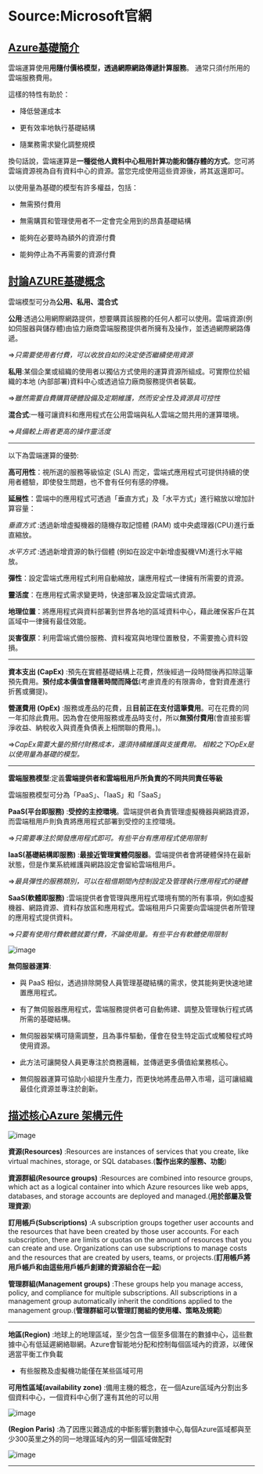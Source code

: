 # Source:Microsoft官網

## [Azure基礎簡介](https://docs.microsoft.com/zh-tw/learn/modules/intro-to-azure-fundamentals/)

雲端運算使用**用隨付價格模型，透過網際網路傳遞計算服務**。 通常只須付所用的雲端服務費用。

這樣的特性有助於：

* 降低營運成本 

* 更有效率地執行基礎結構 

* 隨業務需求變化調整規模

換句話說，雲端運算是**一種從他人資料中心租用計算功能和儲存體的方式**。您可將雲端資源視為自有資料中心的資源。當您完成使用這些資源後，將其返還即可。

以使用量為基礎的模型有許多權益，包括：

* 無需預付費用 

* 無需購買和管理使用者不一定會完全用到的昂貴基礎結構 

* 能夠在必要時為額外的資源付費 

* 能夠停止為不再需要的資源付費

## [討論AZURE基礎概念](https://docs.microsoft.com/zh-tw/learn/modules/fundamental-azure-concepts/)

雲端模型可分為**公用、私用、混合式**

**公用**:透過公用網際網路提供，想要購買該服務的任何人都可以使用。雲端資源(例如伺服器與儲存體)由協力廠商雲端服務提供者所擁有及操作，並透過網際網路傳遞。

=>*只需要使用者付費，可以收放自如的決定使否繼續使用資源*

**私用**:某個企業或組織的使用者以獨佔方式使用的運算資源所組成。可實際位於組織的本地 (內部部署)資料中心或透過協力廠商服務提供者裝載。

=>*雖然需要自費購買硬體設備及定期維護，然而安全性及資源具可控性*

**混合式**:一種可讓資料和應用程式在公用雲端與私人雲端之間共用的運算環境。

=>*具備較上兩者更高的操作靈活度*

---------------------------------------------------------------------------------------------------------------------------------

以下為雲端運算的優勢:

**高可用性**：視所選的服務等級協定 (SLA) 而定，雲端式應用程式可提供持續的使用者體驗，即使發生問題，也不會有任何有感的停機。

**延展性**：雲端中的應用程式可透過「垂直方式」及「水平方式」進行縮放以增加計算容量：

*垂直方式* :透過新增虛擬機器的隨機存取記憶體 (RAM) 或中央處理器(CPU)進行垂直縮放。

*水平方式* :透過新增資源的執行個體 (例如在設定中新增虛擬機VM)進行水平縮放。

**彈性**：設定雲端式應用程式利用自動縮放，讓應用程式一律擁有所需要的資源。

**靈活度**：在應用程式需求變更時，快速部署及設定雲端式資源。

**地理位置**：將應用程式與資料部署到世界各地的區域資料中心，藉此確保客戶在其區域中一律擁有最佳效能。

**災害復原**：利用雲端式備份服務、資料複寫與地理位置散發，不需要擔心資料毀損。

---------------------------------------------------------------------------------------------------------------------------------

**資本支出 (CapEx)** :預先在實體基礎結構上花費，然後經過一段時間後再扣除這筆預先費用。**預付成本價值會隨著時間而降低**(考慮資產的有限壽命，會對資產進行折舊或攤提)。

**營運費用 (OpEx)** :服務或產品的花費，且**目前正在支付這筆費用**。可在花費的同一年扣除此費用。因為會在使用服務或產品時支付，所以**無預付費用**(會直接影響淨收益、納稅收入與資產負債表上相關聯的費用。)。

=>*CapEx需要大量的預付財務成本，還須持續維護與支援費用。 相較之下OpEx是以使用量為基礎的模型。*

---------------------------------------------------------------------------------------------------------------------------------

**雲端服務模型**:定義**雲端提供者和雲端租用戶所負責的不同共同責任等級**

雲端服務模型可分為「PaaS」、「IaaS」和「SaaS」

**PaaS(平台即服務)** :**受控的主控環境**。雲端提供者負責管理虛擬機器與網路資源，而雲端租用戶則負責將應用程式部署到受控的主控環境。

=>*只需要專注於開發應用程式即可。有些平台有應用程式使用限制*

**IaaS(基礎結構即服務)** :**最接近管理實體伺服器**。雲端提供者會將硬體保持在最新狀態，但是作業系統維護與網路設定會留給雲端租用戶。

=>*最具彈性的服務類別，可以在租借期間內控制設定及管理執行應用程式的硬體*

**SaaS(軟體即服務)** :雲端提供者會管理與應用程式環境有關的所有事項，例如虛擬機器、網路資源、資料存放區和應用程式。雲端租用戶只需要向雲端提供者所管理的應用程式提供資料。 

=>*只要有使用付費軟體就要付費，不論使用量。有些平台有軟體使用限制*

![image](https://user-images.githubusercontent.com/55619645/137601316-46d4d2b9-4bb6-4111-853f-a1b3a39f9c76.png)

**無伺服器運算**:

* 與 PaaS 相似，透過排除開發人員管理基礎結構的需求，使其能夠更快速地建置應用程式。

* 有了無伺服器應用程式，雲端服務提供者可自動佈建、調整及管理執行程式碼所需的基礎結構。 

* 無伺服器架構可隨需調整，且為事件驅動，僅會在發生特定函式或觸發程式時使用資源。

* 此方法可讓開發人員更專注於商務邏輯，並傳遞更多價值給業務核心。

* 無伺服器運算可協助小組提升生產力，而更快地將產品帶入市場，這可讓組織最佳化資源並專注於創新。

## [描述核心Azure 架構元件](https://docs.microsoft.com/zh-tw/learn/modules/azure-architecture-fundamentals/)

![image](https://user-images.githubusercontent.com/55619645/137633000-84124c36-b3e7-4f60-b5fc-363bf91ce5d0.png)

**資源(Resources)** :Resources are instances of services that you create, like virtual machines, storage, or SQL databases.(**製作出來的服務、功能**)

**資源群組(Resource groups)** :Resources are combined into resource groups, which act as a logical container into which Azure resources like web apps, databases, and storage accounts are deployed and managed.(**用於部屬及管理資源**)

**訂用帳戶(Subscriptions)** :A subscription groups together user accounts and the resources that have been created by those user accounts. For each subscription, there are limits or quotas on the amount of resources that you can create and use. Organizations can use subscriptions to manage costs and the resources that are created by users, teams, or projects.(**訂用帳戶將用戶帳戶和由這些用戶帳戶創建的資源組合在一起**)

**管理群組(Management groups)** :These groups help you manage access, policy, and compliance for multiple subscriptions. All subscriptions in a management group automatically inherit the conditions applied to the management group.(**管理群組可以管理訂閱組的使用權、策略及規範**)

---------------------------------------------------------------------------------------------------------------------------------

**地區(Region)** :地球上的地理區域，至少包含一個至多個潛在的數據中心，這些數據中心有低延遲網絡聯網。Azure會智能地分配和控制每個區域內的資源，以確保適當平衡工作負載

* 有些服務及虛擬機功能僅在某些區域可用

**可用性區域(availability zone)** :備用主機的概念，在一個Azure區域內分割出多個資料中心，一個資料中心倒了還有其他的可以用

![image](https://user-images.githubusercontent.com/55619645/137650161-f5412c31-d933-4a50-94e8-bdc4e8b8237d.png)

**(Region Paris)** :為了因應災難造成的中斷影響到數據中心,每個Azure區域都與至少300英里之外的同一地理區域內的另一個區域做配對

![image](https://user-images.githubusercontent.com/55619645/137650978-f6ca5c9b-49e4-4ea1-a1bf-e56a52b537e3.png)

---------------------------------------------------------------------------------------------------------------------------------
